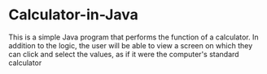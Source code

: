 # Calculator-in-Java
This is a simple Java program that performs the function of a calculator. In addition to the logic, the user will be able to view a screen on which they can click and select the values, as if it were the computer's standard calculator
